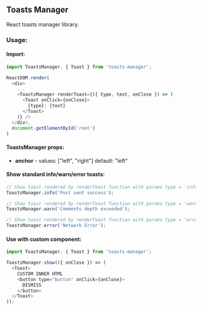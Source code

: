## Toasts Manager

React toasts manager library.

### Usage:

#### Import:

```javascript
import ToastsManager, { Toast } from 'toasts-manager';

ReactDOM.render(
  <div>
    ...
    <ToastsManager renderToast={({ type, text, onClose }) => (
      <Toast onClick={onClose}>
        {type}: {text}
      </Toast>
    )} />
  </div>,
  document.getElementById('root')
)
```

#### ToastsManager props:

* **anchor** - values: ["left", "right"] default: "left"

#### Show standard info/warn/error toasts:

```javascript
// Show toast rendered by renderToast function with params type = 'info' and text
ToastsManager.info('Post sent success');

// Show toast rendered by renderToast function with params type = 'warn' and text
ToastsManager.warn('Comments depth exceeded');

// Show toast rendered by renderToast function with params type = 'error' and text
ToastsManager.error('Network Error');
```

#### Use with custom component:

```javascript
import ToastsManager, { Toast } from 'toasts-manager';

ToastsManager.show(({ onClose }) => (
  <Toast>
    CUSTOM INNER HTML
    <button type="button" onClick={onClose}>
      DISMISS
    </button>
  </Toast>
));
```

